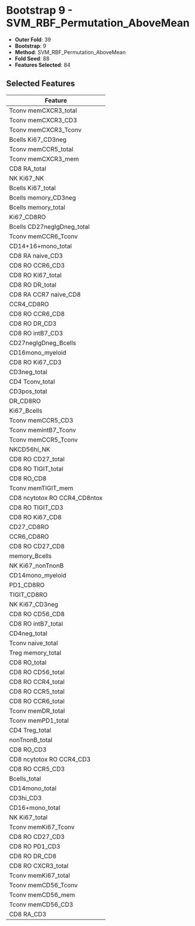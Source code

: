 # Bootstrap 9 - SVM_RBF_Permutation_AboveMean

- **Outer Fold**: 39
- **Bootstrap**: 9
- **Method**: SVM_RBF_Permutation_AboveMean
- **Fold Seed**: 88
- **Features Selected**: 84

## Selected Features

| Feature |
|---------|
| Tconv memCXCR3_total |
| Tconv memCXCR3_CD3 |
| Tconv memCXCR3_Tconv |
| Bcells Ki67_CD3neg |
| Tconv memCCR5_total |
| Tconv memCXCR3_mem |
| CD8 RA_total |
| NK Ki67_NK |
| Bcells Ki67_total |
| Bcells memory_CD3neg |
| Bcells memory_total |
| Ki67_CD8RO |
| Bcells CD27negIgDneg_total |
| Tconv memCCR6_Tconv |
| CD14+16+mono_total |
| CD8 RA naive_CD3 |
| CD8 RO CCR6_CD3 |
| CD8 RO Ki67_total |
| CD8 RO DR_total |
| CD8 RA CCR7 naive_CD8 |
| CCR4_CD8RO |
| CD8 RO CCR6_CD8 |
| CD8 RO DR_CD3 |
| CD8 RO intB7_CD3 |
| CD27negIgDneg_Bcells |
| CD16mono_myeloid |
| CD8  RO Ki67_CD3 |
| CD3neg_total |
| CD4 Tconv_total |
| CD3pos_total |
| DR_CD8RO |
| Ki67_Bcells |
| Tconv memCCR5_CD3 |
| Tconv memintB7_Tconv |
| Tconv memCCR5_Tconv |
| NKCD56hi_NK |
| CD8 RO CD27_total |
| CD8 RO TIGIT_total |
| CD8 RO_CD8 |
| Tconv memTIGIT_mem |
| CD8 ncytotox RO CCR4_CD8ntox |
| CD8 RO TIGIT_CD3 |
| CD8 RO Ki67_CD8 |
| CD27_CD8RO |
| CCR6_CD8RO |
| CD8 RO CD27_CD8 |
| memory_Bcells |
| NK Ki67_nonTnonB |
| CD14mono_myeloid |
| PD1_CD8RO |
| TIGIT_CD8RO |
| NK Ki67_CD3neg |
| CD8 RO CD56_CD8 |
| CD8 RO intB7_total |
| CD4neg_total |
| Tconv naive_total |
| Treg memory_total |
| CD8 RO_total |
| CD8 RO CD56_total |
| CD8 RO CCR4_total |
| CD8 RO CCR5_total |
| CD8 RO CCR6_total |
| Tconv memDR_total |
| Tconv memPD1_total |
| CD4 Treg_total |
| nonTnonB_total |
| CD8 RO_CD3 |
| CD8 ncytotox RO CCR4_CD3 |
| CD8 RO CCR5_CD3 |
| Bcells_total |
| CD14mono_total |
| CD3hi_CD3 |
| CD16+mono_total |
| NK Ki67_total |
| Tconv memKi67_Tconv |
| CD8 RO CD27_CD3 |
| CD8 RO PD1_CD3 |
| CD8 RO DR_CD8 |
| CD8 RO CXCR3_total |
| Tconv memKi67_total |
| Tconv memCD56_Tconv |
| Tconv memCD56_mem |
| Tconv memCD56_CD3 |
| CD8 RA_CD3 |
